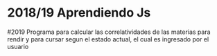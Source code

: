 # 2018/19 Aprendiendo Js
#2019 Programa para calcular las correlatividades de las materias para rendir y para cursar segun el estado actual, el cual es ingresado por el usuario
